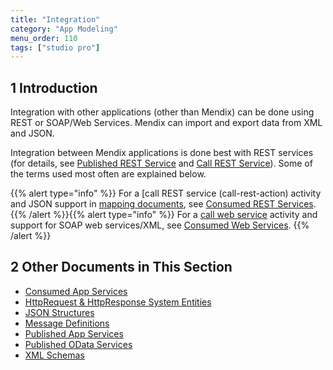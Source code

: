 ```yaml
---
title: "Integration"
category: "App Modeling"
menu_order: 110
tags: ["studio pro"]
---
```


## 1 Introduction

Integration with other applications (other than Mendix) can be done using REST or SOAP/Web Services. Mendix can import and export data from XML and JSON.

Integration between Mendix applications is done best with REST services (for details, see [Published REST Service](published-rest-services) and [Call REST Service](call-rest-action)). Some of the terms used most often are explained below.

{{% alert type="info" %}}
For a [call REST service (call-rest-action) activity and JSON support in [mapping documents](mapping-documents), see [Consumed REST Services](consumed-rest-services).
{{% /alert %}}{{% alert type="info" %}}
For a [call web service](call-web-service-action) activity and support for SOAP web services/XML, see [Consumed Web Services](consumed-web-services).
{{% /alert %}}

## 2 Other Documents in This Section

* [Consumed App Services](consumed-app-services)
* [HttpRequest & HttpResponse System Entities](http-request-and-response-entities)
* [JSON Structures](json-structures)
* [Message Definitions](message-definitions)
* [Published App Services](published-app-services)
* [Published OData Services](published-odata-services)
* [XML Schemas](xml-schemas)